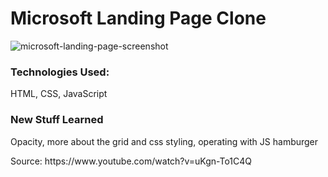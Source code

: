 # Microsoft Landing Page Clone

![microsoft-landing-page-screenshot](https://user-images.githubusercontent.com/51198797/210174555-2604dde9-f33e-400a-b502-afc375bc47f8.png)

<h3>Technologies Used: </h3>
<p>HTML, CSS, JavaScript</p>

<h3>New Stuff Learned</h3>
<p>Opacity, more about the grid and css styling, operating with JS hamburger</p>
<p>Source: https://www.youtube.com/watch?v=uKgn-To1C4Q</p>
